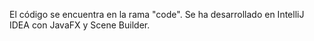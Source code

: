 El código se encuentra en la rama "code".
Se ha desarrollado en IntelliJ IDEA con JavaFX y Scene Builder.
